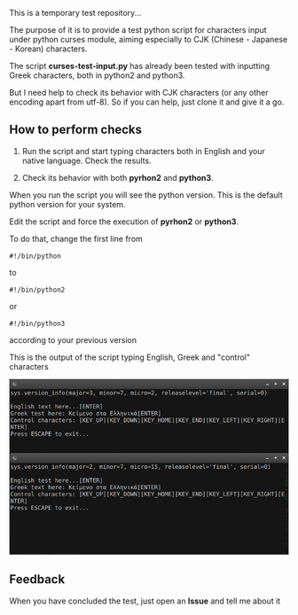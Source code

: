 This is a temporary test repository...

The purpose of it is to provide a test python script for characters input under python curses module, aiming especially to CJK (Chinese - Japanese - Korean) characters.

The script **curses-test-input.py** has already been tested with inputting Greek characters, both in python2 and python3.

But I need help to check its behavior with CJK characters (or any other encoding apart from utf-8). So if you can help, just clone it and give it a go.

## How to perform checks

1. Run the script and start typing characters both in English and your native language. Check the results.

2. Check its behavior with both **pyrhon2** and **python3**.

When you run the script you will see the python version. This is the default python version for your system.

Edit the script and force the execution of **pyrhon2** or **python3**.

To do that, change the first line from

```
#!/bin/python
```
to
```
#!/bin/python2
```
or
```
#!/bin/python3
```
according to your previous version

This is the output of the script typing English, Greek and "control" characters

![Output sample](sample.jpg?raw=true "Output sample")

## Feedback

When you have concluded the test, just open an **Issue** and tell me about it

